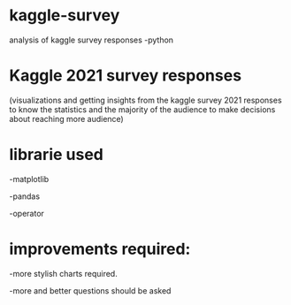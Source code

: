 # kaggle-survey
analysis of kaggle survey responses -python


# Kaggle 2021 survey responses
(visualizations and getting insights from the kaggle survey 2021 responses to know the statistics 
  and the majority of the audience to make decisions about reaching more audience)


# librarie used
-matplotlib

-pandas

-operator

# improvements required:
-more stylish charts required.

-more and better questions should be asked
